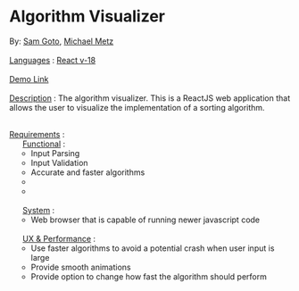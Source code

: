 # Algorithm Visualizer

By:
[Sam Goto](https://github.com/https-sam),
[Michael Metz](https://github.com/MicMetz)
<br>
<br>
<u>Languages</u> : [React v-18](https://reactjs.org/)
<br>
<br>
<u>Demo [Link](https://algovisualizers.netlify.app)</u><br/><br/>
<u>Description</u> : The algorithm visualizer. This is a ReactJS web
application that allows the user to visualize the implementation of
a sorting algorithm.
<br>
<br>
<ul style="padding: 0"><u>Requirements</u> : 
<li style="list-style: none"><ul><u>Functional</u> : 
	<li style="list-style-type: circle; margin-left: 15px">Input Parsing</li>
	<li style="list-style-type: circle; margin-left: 15px">Input Validation</li>
	<li style="list-style-type: circle; margin-left: 15px">Accurate and faster algorithms</li>
	<li style="list-style-type: circle; margin-left: 15px"></li>
	<li style="list-style-type: circle; margin-left: 15px"></li>
</ul></li>
<br>
<li style="list-style: none"><ul><u>System</u> :
	<li style="list-style-type: circle; margin-left: 15px">Web browser that is capable of running newer javascript code</li>
</ul></li>
<br>
<li style="list-style: none"><ul><u>UX & Performance</u> :
	<li style="list-style-type: circle; margin-left: 15px">Use faster algorithms to avoid a potential crash when user input is large</li>
	<li style="list-style-type: circle; margin-left: 15px">Provide smooth animations</li>
	<li style="list-style-type: circle; margin-left: 15px">Provide option to change how fast the algorithm should perform</li>
	</ul></li>
</ul>
